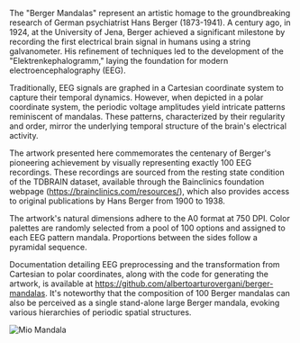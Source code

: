 The "Berger Mandalas" represent an artistic homage to the groundbreaking research of German psychiatrist Hans Berger (1873-1941). A century ago, in 1924, at the University of Jena, Berger achieved a significant milestone by recording the first electrical brain signal in humans using a string galvanometer. His refinement of techniques led to the development of the "Elektrenkephalogramm," laying the foundation for modern electroencephalography (EEG).

Traditionally, EEG signals are graphed in a Cartesian coordinate system to capture their temporal dynamics. However, when depicted in a polar coordinate system, the periodic voltage amplitudes yield intricate patterns reminiscent of mandalas. These patterns, characterized by their regularity and order, mirror the underlying temporal structure of the brain's electrical activity.

The artwork presented here commemorates the centenary of Berger's pioneering achievement by visually representing exactly 100 EEG recordings. These recordings are sourced from the resting state condition of the TDBRAIN dataset, available through the Bainclinics foundation webpage (https://brainclinics.com/resources/), which also provides access to original publications by Hans Berger from 1900 to 1938.

The artwork's natural dimensions adhere to the A0 format at 750 DPI. Color palettes are randomly selected from a pool of 100 options and assigned to each EEG pattern mandala. Proportions between the sides follow a pyramidal sequence.

Documentation detailing EEG preprocessing and the transformation from Cartesian to polar coordinates, along with the code for generating the artwork, is available at https://github.com/albertoarturovergani/berger-mandalas. It's noteworthy that the composition of 100 Berger mandalas can also be perceived as a single stand-alone large Berger mandala, evoking various hierarchies of periodic spatial structures.

![Mio Mandala](./berger-mandalas-artwork/20240414125457_100.png)
